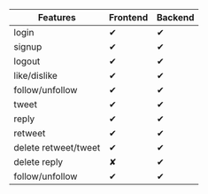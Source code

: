 | Features             | Frontend | Backend  |
| -------------------- | -------- | -------- |
| login                | &#x2714; | &#x2714; |
| signup               | &#x2714; | &#x2714; |
| logout               | &#x2714; | &#x2714; |
| like/dislike         | &#x2714; | &#x2714; |
| follow/unfollow      | &#x2714; | &#x2714; |
| tweet                | &#x2714; | &#x2714; |
| reply                | &#x2714; | &#x2714; |
| retweet              | &#x2714; | &#x2714; |
| delete retweet/tweet | &#x2714; | &#x2714; |
| delete reply         | &#x2718; | &#x2714; |
| follow/unfollow      | &#x2714; | &#x2714; |
